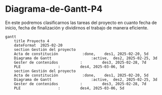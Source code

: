 # Diagrama-de-Gantt-P4
En este podremos clasificarnos las tareas del proyecto en cuanto fecha de inicio, fecha de finalización y dividirnos el trabajo de manera eficiente.
```mermaid
gantt
    title Proyecto 4
    dateFormat  2025-02-20
    section Gestión del proyecto
    Acta de constitución           :done,    des1, 2025-02-20, 5d
    Diagrama de Gantt                  :active,  des2, 2025-02-25, 3d
    Gester de contenidos          :         des3, 2025-02-28, 7d
    PLE                 :         des4, 2025-03-06, 5d
    section Gestión del proyecto
    Acta de constitución           :done,    des1, 2025-02-20, 5d
    Diagrama de Gantt                  :active,  des2, 2025-02-25, 3d
    Gester de contenidos          :         des3, 2025-02-28, 7d
    PLE                 :         des4, 2025-03-06, 5d
